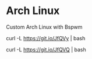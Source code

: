 # Arch Linux
Custom Arch Linux with Bspwm

curl -L https://git.io/JfQVy | bash

curl -L https://git.io/JfQVQ | bash

